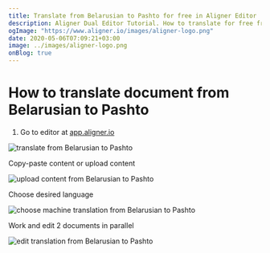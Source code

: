 ```yaml
---
title: Translate from Belarusian to Pashto for free in Aligner Editor
description: Aligner Dual Editor Tutorial. How to translate for free from Belarusian to Pashto. Aligner is multilingual document management platform. 
ogImage: "https://www.aligner.io/images/aligner-logo.png"
date: 2020-05-06T07:09:21+03:00
image: ../images/aligner-logo.png
onBlog: true
---
```


# How to translate document from Belarusian to Pashto

1. Go to editor at [app.aligner.io](https://app.aligner.io "Aligner App web page")

![translate from Belarusian to Pashto](../aligner-blank-editor.png "translate from Belarusian to Pashto")

Copy-paste content or upload content

![upload content from Belarusian to Pashto](../aligner-uploaded-document.png "upload content from Belarusian to Pashto")

Choose desired language

![choose machine translation from Belarusian to Pashto](../aligner-language-dropdown.png "choose machine translation from Belarusian to Pashto")

Work and edit 2 documents in parallel

![edit translation from Belarusian to Pashto](../aligner-double-sitded-editor.png "edit translation from Belarusian to Pashto")


